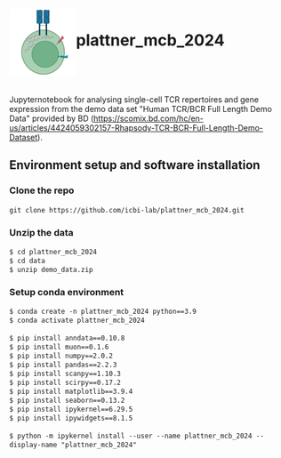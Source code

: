 <img src="Tcell.png" align="left" width="120" heigth="120"/>

# plattner_mcb_2024

&nbsp;
&nbsp;
&nbsp;
&nbsp;

&nbsp;
&nbsp;
&nbsp;
&nbsp;

Jupyternotebook for analysing single-cell TCR repertoires and gene expression from the demo data set "Human TCR/BCR Full Length Demo Data" provided by BD (https://scomix.bd.com/hc/en-us/articles/4424059302157-Rhapsody-TCR-BCR-Full-Length-Demo-Dataset).


## Environment setup and software installation

### Clone the repo

```
git clone https://github.com/icbi-lab/plattner_mcb_2024.git
```

### Unzip the data

```
$ cd plattner_mcb_2024
$ cd data
$ unzip demo_data.zip
```

### Setup conda environment

```
$ conda create -n plattner_mcb_2024 python==3.9
$ conda activate plattner_mcb_2024

$ pip install anndata==0.10.8
$ pip install muon==0.1.6
$ pip install numpy==2.0.2
$ pip install pandas==2.2.3
$ pip install scanpy==1.10.3
$ pip install scirpy==0.17.2
$ pip install matplotlib==3.9.4
$ pip install seaborn==0.13.2
$ pip install ipykernel==6.29.5
$ pip install ipywidgets==8.1.5

$ python -m ipykernel install --user --name plattner_mcb_2024 --display-name "plattner_mcb_2024"
```
